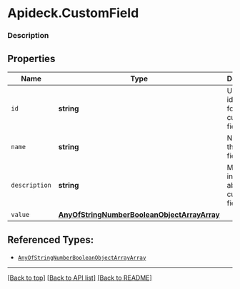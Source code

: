 # Apideck.CustomField

### Description

## Properties
Name | Type | Description | Notes
------------ | ------------- | ------------- | -------------
`id` | **string** | Unique identifier for the custom field. | 
`name` | **string** | Name of the custom field. | [optional] 
`description` | **string** | More information about the custom field | [optional] 
`value` | [**AnyOfStringNumberBooleanObjectArrayArray**](AnyOfStringNumberBooleanObjectArrayArray.md) |  | [optional] 





## Referenced Types:



* [`AnyOfStringNumberBooleanObjectArrayArray`](AnyOfStringNumberBooleanObjectArrayArray.md)

---

[[Back to top]](#) [[Back to API list]](../../../../README.md#documentation-for-api-endpoints) [[Back to README]](../../../../README.md)


